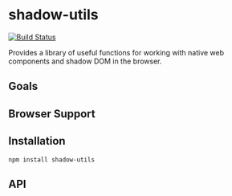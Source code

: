 # shadow-utils

[![Build Status](https://travis-ci.org/DRiFTy17/shadow-utils.svg?branch=master)](https://travis-ci.org/DRiFTy17/shadow-utils)

Provides a library of useful functions for working with native web components and shadow DOM in the browser.

## Goals

## Browser Support

## Installation

```
npm install shadow-utils
```

## API
